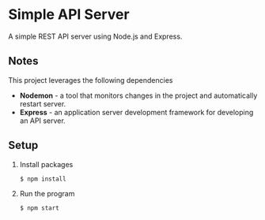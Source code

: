 # Simple API Server

A simple REST API server using Node.js and Express.

## Notes

This project leverages the following dependencies

* **Nodemon** -  a tool that monitors changes in the project and automatically restart server.
* **Express** - an application server development framework for developing an API server.

## Setup

1. Install packages

   ```bash
   $ npm install
   ```
   
1. Run the program

   ```bash
   $ npm start
   ```
